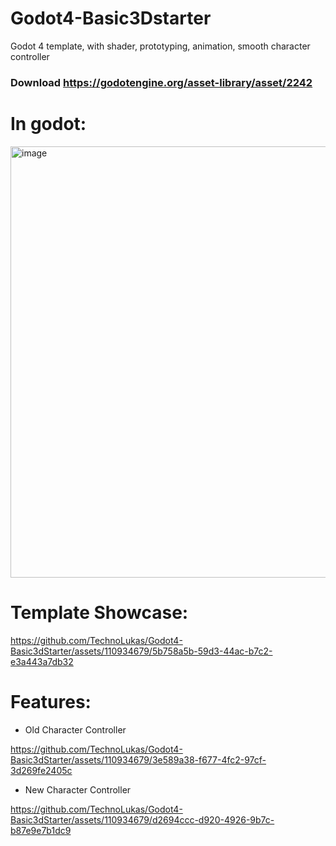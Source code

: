 # Godot4-Basic3Dstarter
 Godot 4 template, with shader, prototyping, animation, smooth character controller

### Download https://godotengine.org/asset-library/asset/2242

# In godot:

<img width="690" alt="image" src="https://github.com/TechnoLukas/Godot4-Basic3dStarter/assets/110934679/4576e4aa-dba4-4503-acfc-042c42e96e79">


# Template Showcase:

https://github.com/TechnoLukas/Godot4-Basic3dStarter/assets/110934679/5b758a5b-59d3-44ac-b7c2-e3a443a7db32



# Features:
- Old Character Controller

https://github.com/TechnoLukas/Godot4-Basic3dStarter/assets/110934679/3e589a38-f677-4fc2-97cf-3d269fe2405c

- New Character Controller

https://github.com/TechnoLukas/Godot4-Basic3dStarter/assets/110934679/d2694ccc-d920-4926-9b7c-b87e9e7b1dc9

